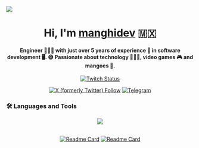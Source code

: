<img src="https://github.com/Anmol-Baranwal/Cool-GIFs-For-GitHub/assets/74038190/d48893bd-0757-481c-8d7e-ba3e163feae7"/>

<h1 align="center">
  Hi, I'm <a href="https://manghi.dev" target="_blank" rel="noreferrer">manghidev</a> 🇲🇽
</h1>

<h4 align="center">
  Engineer 👨🏽‍💻 with just over 5 years of experience 🚀 in software development 🖥️. 😅 Passionate about technology 👨🏽‍💻, video games 🎮 and mangoes 🥭.
</h4>

<div align="center">

  [![Twitch Status](https://img.shields.io/twitch/status/manghidev?style=social)](https://twitch.com/manghidev)

  [![X (formerly Twitter) Follow](https://img.shields.io/twitter/follow/manghidev)](https://x.com/manghidev)
  [![Telegram](https://img.shields.io/badge/Telegram-2CA5E0?style=flat-squeare&logo=telegram&logoColor=white)](https://t.me/manghidev)

</div>

<h3>
  🛠️ Languages and Tools
</h3>

<div align="center">
  <a href="https://skillicons.dev">
    <img src="https://skillicons.dev/icons?i=git,github,vscode,,js,ts,html,css,php,java,cs,dart,,tailwind,bootstrap,,flutter,nodejs,angular,vue,express,astro,laravel,jquery,,mysql,sqlite,mongodb,dynamodb,docker,linux,raspberrypi,,firebase,aws"/>
  </a>
</div>

<br>

<div align="center">

  [![Readme Card](https://github-readme-stats.vercel.app/api/pin/?theme=radical&username=manghidev&repo=Flutter-Capacitation)](https://github.com/manghidev/github-readme-stats)
  [![Readme Card](https://github-readme-stats.vercel.app/api/pin/?theme=radical&username=manghidev&repo=lazyvim)](https://github.com/manghidev/github-readme-stats)

</div>
